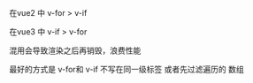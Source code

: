 在vue2 中 v-for > v-if

在vue3 中 v-if > v-for

混用会导致渲染之后再销毁，浪费性能

最好的方式是 v-for和 v-if 不写在同一级标签
或者先过滤遍历的 数组